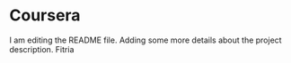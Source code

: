 # Coursera
I am editing the README file. Adding some more details about the project description.
Fitria

